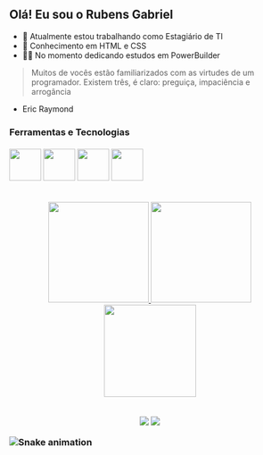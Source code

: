 ## Olá! Eu sou o Rubens Gabriel
- 🔭 Atualmente estou trabalhando como Estagiário de TI
- 🌱 Conhecimento em HTML e CSS
- 👨‍💻 No momento dedicando estudos em PowerBuilder
> Muitos de vocês estão familiarizados com as virtudes de um programador. Existem três, é claro: preguiça, impaciência e arrogância
- Eric Raymond

<div align="left">
<h3> Ferramentas e Tecnologias
<div>
<br>
<div align="left">
<img style="width: 57px;" src="https://cdn.jsdelivr.net/gh/devicons/devicon/icons/html5/html5-original.svg"/> <img style="width: 57px;" src="https://cdn.jsdelivr.net/gh/devicons/devicon/icons/css3/css3-original.svg" /> <img style="width: 57px;" src="https://cdn.jsdelivr.net/gh/devicons/devicon/icons/visualstudio/visualstudio-plain.svg" /> <img style="width: 57px;" src="https://cdn.jsdelivr.net/gh/devicons/devicon/icons/csharp/csharp-original.svg" />
<div>

  ##
  
<div align="center">
  <a href="https://github.com/rubensgabriel">
  <img height="180em" src="https://github-readme-stats.vercel.app/api?username=rubensgabriel&show_icons=true&theme=tokyonight&include_all_commits=true&count_private=true"/>
  <img height="180em" src="https://github-readme-stats.vercel.app/api/top-langs/?username=rubensgabriel&layout=compact&langs_count=7&theme=tokyonight"/>
<a href="https://git.io/streak-stats">
  <img height="165em" src="https://github-readme-streak-stats.herokuapp.com/?user=rubensgabriel&theme=tokyonight"/> 
</div>
  
  ##
  
 <div align="center"> 
  <a href="https://www.instagram.com/rubenssgabriel_/" target="_blank"><img src="https://img.shields.io/badge/-Instagram-%23E4405F?style=for-the-badge&logo=instagram&logoColor=white" target="_blank"></a>
  <a href="https://www.linkedin.com/in/rubens-gabriel-rodrigues-de-souza-8352b6214/" target="_blank"><img src="https://img.shields.io/badge/-LinkedIn-%230077B5?style=for-the-badge&logo=linkedin&logoColor=white" target="_blank"></a> 
</div>

  ![Snake animation](https://github.com/rubensgabriel/rubensgabriel/blob/output/github-contribution-grid-snake.svg)
